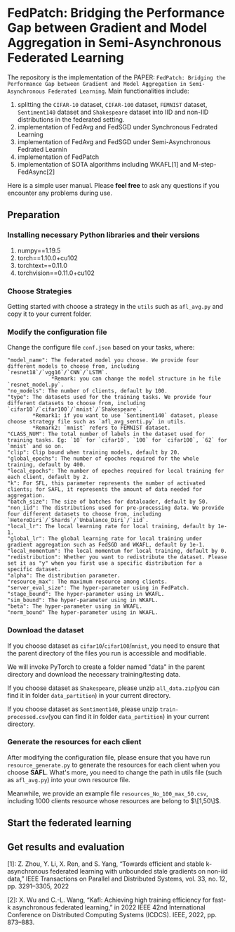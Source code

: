 # FedPatch: Bridging the Performance Gap between Gradient and Model Aggregation in Semi-Asynchronous Federated Learning

The repository is the implementation of the PAPER: `FedPatch: Bridging the Performance Gap between Gradient and Model Aggregation in Semi-Asynchronous Federated Learning`. 
Main functionalities include: 
1. splitting the `CIFAR-10` dataset, `CIFAR-100` dataset, `FEMNIST` dataset, `Sentiment140` dataset and `Shakespeare` dataset into IID and non-IID distributions in the federated setting.
2. implementation of FedAvg and FedSGD under Synchronous Fedrated Learning
3. implementation of FedAvg and FedSGD under Semi-Asynchronous Fedrated Learnin
4. implementation of FedPatch
5. implementation of SOTA algorithms including WKAFL[1] and M-step-FedAsync[2]

Here is a simple user manual. Please **feel free** to ask any questions if you encounter any problems during use.

## Preparation
### Installing necessary Python libraries and their versions
1. numpy==1.19.5
2. torch==1.10.0+cu102
3. torchtext==0.11.0
4. torchvision==0.11.0+cu102

### Choose Strategies
Getting started with choose a strategy in the `utils` such as `afl_avg.py` and copy it to your current folder.

### Modify the configuration file
Change the configure file `conf.json` based on your tasks, where:
```
"model_name": The federated model you choose. We provide four different models to choose from, including `resnet18`/`vgg16`/`CNN`/`LSTM`.
              *Remark: you can change the model structure in he file `resnet_model.py`.
"no_models": The number of clients, default by 100.
"type": The datasets used for the training tasks. We provide four different datasets to choose from, including `cifar10`/`cifar100`/`mnist`/`Shakespeare`.
        *Remark1: if you want to use `Sentiment140` dataset, please choose strategy file such as `afl_avg_senti.py` in utils.
        *Remark2: `mnist` refers to FEMNIST dataset.
"CLASS_NUM": The total number of labels in the dataset used for training tasks. Eg: `10` for `cifar10`, `100` for `cifar100`, `62` for `mnist` and so on.
"clip": Clip bound when training models, default by 20.
"global_epochs": The number of epoches required for the whole training, default by 400.
"local_epochs": The number of epoches required for local training for each client, default by 2.
"k": For SFL, this parameter represents the number of activated clients; for SAFL, it represents the amount of data needed for aggregation.
"batch_size": The size of batches for dataloader, default by 50.
"non_iid": The distributions used for pre-processing data. We provide four different datasets to choose from, including `HeteroDiri`/`Shards`/`Unbalance_Diri`/`iid`.
"local_lr": The local learning rate for local training, default by 1e-1.
"global_lr": The global learning rate for local training under gradient aggregation such as FedSGD and WKAFL, default by 1e-1.
"local_momentum": The local momentum for local training, default by 0.
"redistribution": Whether you want to redistribute the dataset. Please set it as "y" when you first use a specific distribution for a specific dataset.
"alpha": The distribution parameter.
"resource_max": The maximum resource among clients.
"server_eval_size": The hyper-parameter using in FedPatch.
"stage_bound": The hyper-parameter using in WKAFL.
"sim_bound": The hyper-parameter using in WKAFL.
"beta": The hyper-parameter using in WKAFL.
"norm_bound" The hyper-parameter using in WKAFL.
```

### Download the dataset
If you choose dataset as `cifar10`/`cifar100`/`mnist`, you need to ensure that the parent directory of the files you run is accessible and modifiable. 

We will invoke PyTorch to create a folder named "data" in the parent directory and download the necessary training/testing data.

If you choose dataset as `Shakespeare`, please unzip `all_data.zip`(you can find it in folder `data_partition`) in your current directory.

If you choose dataset as `Sentiment140`, please unzip `train-processed.csv`(you can find it in folder `data_partition`) in your current directory.

### Generate the resources for each client
After modifying the configuration file, please ensure that you have run `resource_generate.py` to generate the resources for each client when you choose **SAFL**.
What's more, you need to change the path in utils file (such as `afl_avg.py`) into your own resource file.

Meanwhile, we provide an example file `resources_No_100_max_50.csv`, including 1000 clients resource whose resources are belong to $\[1,50\]$. 
## Start the federated learning

## Get results and evaluation


[1]: Z. Zhou, Y. Li, X. Ren, and S. Yang, “Towards efficient and stable k-asynchronous federated learning with unbounded stale gradients on non-iid data,” IEEE Transactions on Parallel and Distributed Systems, vol. 33, no. 12, pp. 3291–3305, 2022

[2]: X. Wu and C.-L. Wang, “Kafl: Achieving high training efficiency for fast-k asynchronous federated learning,” in 2022 IEEE 42nd International Conference on Distributed Computing Systems (ICDCS). IEEE, 2022, pp. 873–883.
